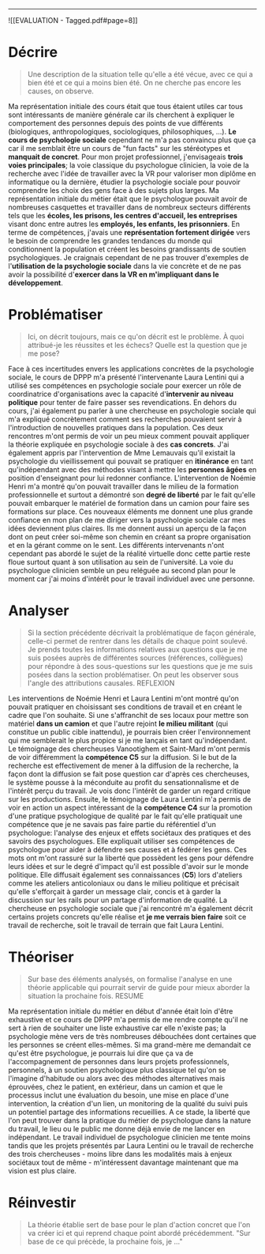 ----
![[EVALUATION - Tagged.pdf#page=8]]
# Décrire
> Une description de la situation telle qu'elle a été vécue, avec ce qui a bien été et ce qui a moins bien été. On ne cherche pas encore les causes, on observe.

Ma représentation initiale des cours était que tous étaient utiles car tous sont intéressants de manière générale car ils cherchent à expliquer le comportement des personnes depuis des points de vue différents (biologiques, anthropologiques, sociologiques, philosophiques, ...). **Le cours de psychologie sociale** cependant ne m'a pas convaincu plus que ça car il me semblait être un cours de "fun facts" sur les stéréotypes et **manquait de concret**.
Pour mon projet professionnel, j'envisageais **trois voies principales**; la voie classique du psychologue clinicien, la voie de la recherche avec l'idée de travailler avec la VR pour valoriser mon diplôme en informatique ou la dernière, étudier la psychologie sociale pour pouvoir comprendre les choix des gens face à des sujets plus larges.
Ma représentation initiale du métier était que le psychologue pouvait avoir de nombreuses casquettes et travailler dans de nombreux secteurs différents tels que les **écoles, les prisons, les centres d'accueil, les entreprises** visant donc entre autres les **employés, les enfants, les prisonniers**. 
En terme de compétences, j'avais une **représentation fortement dirigée** vers le besoin de comprendre les grandes tendances du monde qui conditionnent la population et créent les besoins grandissants de soutien psychologiques. 
Je craignais cependant de ne pas trouver d'exemples de l'**utilisation de la psychologie sociale** dans la vie concrète et de ne pas avoir la possibilité d'**exercer dans la VR en m'impliquant dans le développement**.

# Problématiser
> Ici, on décrit toujours, mais ce qu'on décrit est le problème. À quoi attribué-je les réussites et les échecs? Quelle est la question que je me pose?

Face à ces incertitudes envers les applications concrètes de la psychologie sociale, le cours de DPPP m'a présenté l'intervenante Laura Lentini qui a utilisé ses compétences en psychologie sociale pour exercer un rôle de coordinatrice d'organisations avec la capacité d'**intervenir au niveau politique** pour tenter de faire passer ses revendications. 
En dehors du cours, j'ai également pu parler à une chercheuse en psychologie sociale qui m'a expliqué concrètement comment ses recherches pouvaient servir à l'introduction de nouvelles pratiques dans la population.
Ces deux rencontres m'ont permis de voir un peu mieux comment pouvait appliquer la théorie expliquée en psychologie sociale à des **cas concrets**.
J'ai également appris par l'intervention de Mme Lemauvais qu'il existait la psychologie du vieillissement qui pouvait se pratiquer en **itinérance** en tant qu'indépendant avec des méthodes visant à mettre les **personnes âgées** en position d'enseignant pour lui redonner confiance.
L'intervention de Noémie Henri m'a montré qu'on pouvait travailler dans le milieu de la formation professionnelle et surtout a démontré son **degré de liberté** par le fait qu'elle pouvait embarquer le matériel de formation dans un camion pour faire ses formations sur place.
Ces nouveaux éléments me donnent une plus grande confiance en mon plan de me diriger vers la psychologie sociale car mes idées deviennent plus claires. Ils me donnent aussi un aperçu de la façon dont on peut créer soi-même son chemin en créant sa propre organisation et en la gérant comme on le sent.
Les différents intervenants n'ont cependant pas abordé le sujet de la réalité virtuelle donc cette partie reste floue surtout quant à son utilisation au sein de l'université.
La voie du psychologue clinicien semble un peu reléguée au second plan pour le moment car j'ai moins d'intérêt pour le travail individuel avec une personne.

# Analyser
> Si la section précédente décrivait la problématique de façon générale, celle-ci permet de rentrer dans les détails de chaque point soulevé. 
> Je prends toutes les informations relatives aux questions que je me suis posées auprès de différentes sources (références, collègues) pour répondre à des sous-questions sur les questions que je me suis posées dans la section problématiser. On peut les observer sous l'angle des attributions causales. REFLEXION

Les interventions de Noémie Henri et Laura Lentini m'ont montré qu'on pouvait pratiquer en choisissant ses conditions de travail et en créant le cadre que l'on souhaite. Si une s'affranchit de ses locaux pour mettre son matériel **dans un camion** et que l'autre rejoint **le milieu militant** (qui constitue un public cible inattendu), je pourrais bien créer l'environnement qui me semblerait le plus propice si je me lançais en tant qu'indépendant. 
Le témoignage des chercheuses Vanootighem et Saint-Mard m'ont permis de voir différemment la **compétence C5** sur la diffusion. Si le but de la recherche est effectivement de mener à la diffusion de la recherche, la façon dont la diffusion se fait pose question car d'après ces chercheuses, le système pousse à la méconduite au profit du sensationnalisme et de l'intérêt perçu du travail. Je vois donc l'intérêt de garder un regard critique sur les productions. Ensuite, le témoignage de Laura Lentini m'a permis de voir en action un aspect intéressant de la **compétence C4** sur la promotion d'une pratique psychologique de qualité par le fait qu'elle pratiquait une compétence que je ne savais pas faire partie du référentiel d'un psychologue: l'analyse des enjeux et effets sociétaux des pratiques et des savoirs des psychologues. Elle expliquait utiliser ses compétences de psychologue pour aider à défendre ses causes et à fédérer les gens. Ces mots ont m'ont rassuré sur la liberté que possèdent les gens pour défendre leurs idées et sur le degré d'impact qu'il est possible d'avoir sur le monde politique. Elle diffusait également ses connaissances (**C5**) lors d'ateliers comme les ateliers anticoloniaux ou dans le milieu politique et précisait qu'elle s'efforçait à garder un message clair, concis et à garder la discussion sur les rails pour un partage d'information de qualité.
La chercheuse en psychologie sociale que j'ai rencontré m'a également décrit certains projets concrets qu'elle réalise et **je me verrais bien faire** soit ce travail de recherche, soit le travail de terrain que fait Laura Lentini.

# Théoriser
>Sur base des éléments analysés, on formalise l'analyse en une théorie applicable qui pourrait servir de guide pour mieux aborder la situation la prochaine fois. RESUME

Ma représentation initiale du métier en début d'année était loin d'être exhaustive et ce cours de DPPP m'a permis de me rendre compte qu'il ne sert à rien de souhaiter une liste exhaustive car elle n'existe pas; la psychologie mène vers de très nombreuses débouchées dont certaines que les personnes se créent elles-mêmes.
Si ma grand-mère me demandait ce qu'est être psychologue, je pourrais lui dire que ça va de l'accompagnement de personnes dans leurs projets professionnels, personnels, à un soutien psychologique plus classique tel qu'on se l'imagine d'habitude ou alors avec des méthodes alternatives mais éprouvées, chez le patient, en extérieur, dans un camion et que le processus inclut une évaluation du besoin, une mise en place d'une intervention, la création d'un lien, un monitoring de la qualité du suivi puis un potentiel partage des informations recueillies. 
A ce stade, la liberté que l'on peut trouver dans la pratique du métier de psychologue dans la nature du travail, le lieu ou le public me donne déjà envie de me lancer en indépendant. Le travail individuel de psychologue clinicien me tente moins tandis que les projets présentés par Laura Lentini ou le travail de recherche des trois chercheuses - moins libre dans les modalités mais à enjeux sociétaux tout de même - m'intéressent davantage maintenant que ma vision est plus claire.
# Réinvestir
> La théorie établie sert de base pour le plan d'action concret que l'on va créer ici et qui reprend chaque point abordé précédemment. "Sur base de ce qui précède, la prochaine fois, je ..."

